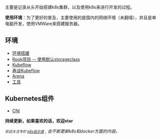 主要是记录从头开始搭建k8s集群，以及使用k8s来进行开发的过程。

**使用环境**：为了更好的普及，主要使用的是国内的网络环境（未翻墙），并且是单电脑开发，使用VMWare来搭建服务器。

## 环境

* [环境搭建](environment.md)
* [Rook项目 -- 使用默认storageclass](storageclass-rook.md)
* [Kubeflow](kubeflow.md)
* [再谈Kubeflow](kubeflow-intro.md)
* [Arena](arena.md)
* [工具](tools.md)

## Kubernetes组件

* [CNI](cni.md)

**持续更新，如果喜欢的话，欢迎star**

*<small>欢迎关注专栏 [k8s启示录](https://zhuanlan.zhihu.com/kubernetes-docker)</small> , 会不断更新k8s和docker方面的内容。*